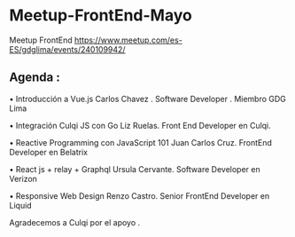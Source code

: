 # Meetup-FrontEnd-Mayo

Meetup FrontEnd https://www.meetup.com/es-ES/gdglima/events/240109942/

## Agenda :

• Introducción a Vue.js Carlos Chavez . Software Developer . Miembro GDG Lima

• Integración Culqi JS con Go Liz Ruelas. Front End Developer en Culqi.

• Reactive Programming con JavaScript 101 Juan Carlos Cruz. FrontEnd Developer en Belatrix

• React js + relay + Graphql Ursula Cervante. Software Developer en Verizon

• Responsive Web Design Renzo Castro. Senior FrontEnd Developer en Liquid


Agradecemos a Culqi por el apoyo .
